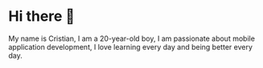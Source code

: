# Hi there 👋

My name is Cristian, I am a 20-year-old boy, I am passionate about mobile application development,
I love learning every day and being better every day.
